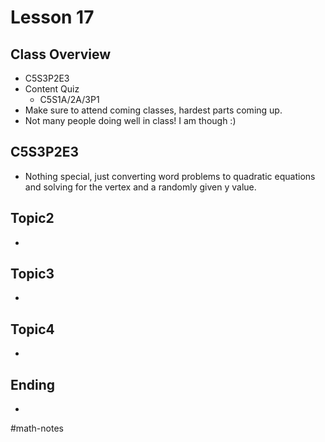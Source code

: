 # Lesson 17
## Class Overview
- C5S3P2E3
- Content Quiz
  - C5S1A/2A/3P1
- Make sure to attend coming classes, hardest parts coming up.
- Not many people doing well in class! I am though :)

## C5S3P2E3
- Nothing special, just converting word problems to quadratic equations and solving for the vertex and a randomly given y value.

## Topic2
- 

## Topic3
- 

## Topic4
- 

## Ending
- 

#math-notes
